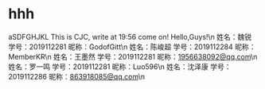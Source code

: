 # hhh
aSDFGHJKL
This is CJC, write at 19:56
come on!
Hello,Guys!\n
姓名：魏锐    学号：2019112281 昵称：GodofGitt\n
姓名：陈峻超 学号：2019112284 昵称：MemberKR\n
姓名：王墨然 学号：2019112281 昵称：1956638092@qq.com\n
姓名：罗一鸣 学号：2019112281 昵称：Luo596\n
姓名：沈泽康 学号：2019112286 昵称：863918085@qq.com\n
